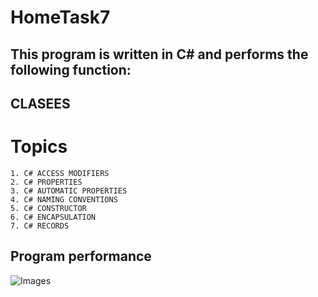 # HomeTask7

## This program is written in C# and performs the following function:

## CLASEES

# Topics

```
1. C# ACCESS MODIFIERS
2. C# PROPERTIES
3. C# AUTOMATIC PROPERTIES
4. C# NAMING CONVENTIONS
5. C# CONSTRUCTOR
6. C# ENCAPSULATION
7. C# RECORDS
```

## Program performance

![Images](./HomeTask7/Screenshot_1.png)
